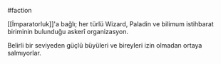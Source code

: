 #faction

[[İmparatorluk]]'a bağlı; her türlü Wizard, Paladin ve bilimum istihbarat biriminin bulunduğu askerî organizasyon.

Belirli bir seviyeden güçlü büyüleri ve bireyleri izin olmadan ortaya salmıyorlar.